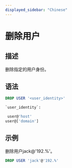 ```yaml
---
displayed_sidebar: "Chinese"
---
```


# 删除用户

## 描述

删除指定的用户身份。

## 语法

```sql
DROP USER '<user_identity>'

`user_identity`:

 user@'host'
user@['domain']
```

## 示例

删除用户jack@'192.%'。

```sql
DROP USER 'jack'@'192.%'
```